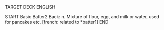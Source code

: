 TARGET DECK
ENGLISH

START
Basic
Batter2
Back: n. Mixture of flour, egg, and milk or water, used for pancakes etc. [french: related to *batter1]
END
